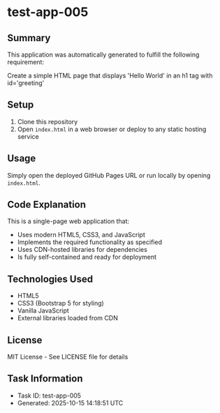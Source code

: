 # test-app-005

## Summary
This application was automatically generated to fulfill the following requirement:

Create a simple HTML page that displays 'Hello World' in an h1 tag with id='greeting'

## Setup
1. Clone this repository
2. Open `index.html` in a web browser or deploy to any static hosting service

## Usage
Simply open the deployed GitHub Pages URL or run locally by opening `index.html`.

## Code Explanation
This is a single-page web application that:
- Uses modern HTML5, CSS3, and JavaScript
- Implements the required functionality as specified
- Uses CDN-hosted libraries for dependencies
- Is fully self-contained and ready for deployment

## Technologies Used
- HTML5
- CSS3 (Bootstrap 5 for styling)
- Vanilla JavaScript
- External libraries loaded from CDN

## License
MIT License - See LICENSE file for details

## Task Information
- Task ID: test-app-005
- Generated: 2025-10-15 14:18:51 UTC
